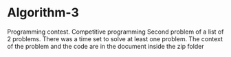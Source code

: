 # Algorithm-3
Programming contest. Competitive programming
Second problem of a list of 2 problems. There was a time set to solve at least one problem. The context of the problem and the code are in the document inside the zip folder
